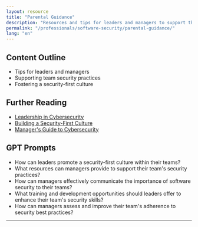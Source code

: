 ```yaml
---
layout: resource
title: "Parental Guidance"
description: "Resources and tips for leaders and managers to support their teams in practicing safe software development behaviors."
permalink: "/professionals/software-security/parental-guidance/"
lang: "en"
---
```


## Content Outline

- Tips for leaders and managers
- Supporting team security practices
- Fostering a security-first culture

## Further Reading

- [Leadership in Cybersecurity](https://www.forbes.com/sites/forbestechcouncil/2020/12/17/leadership-in-cybersecurity-what-executives-need-to-know/)
- [Building a Security-First Culture](https://www.csoonline.com/article/3244441/building-a-security-first-culture.html)
- [Manager's Guide to Cybersecurity](https://www.securitymagazine.com/articles/92115-a-manager-s-guide-to-cybersecurity)

## GPT Prompts

- How can leaders promote a security-first culture within their teams?
- What resources can managers provide to support their team's security practices?
- How can managers effectively communicate the importance of software security to their teams?
- What training and development opportunities should leaders offer to enhance their team's security skills?
- How can managers assess and improve their team's adherence to security best practices?

---
